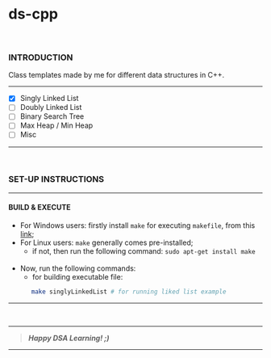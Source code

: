 # ds-cpp

</br>


### INTRODUCTION

Class templates made by me for different data structures in C++.

___

- [x] Singly Linked List
- [ ] Doubly Linked List
- [ ] Binary Search Tree
- [ ] Max Heap / Min Heap
- [ ] Misc

___

</br>

### SET-UP INSTRUCTIONS
___
#### BUILD & EXECUTE
- For Windows users: firstly install ` make ` for executing ` makefile `, from this [link](https://stackoverflow.com/questions/32127524/how-to-install-and-use-make-in-windows);
- For Linux users: ` make ` generally comes pre-installed;
   - if not, then run the following command: ` sudo apt-get install make `
   <br>
- Now, run the following commands:
   - for building executable file: 
  ```bash
     make singlyLinkedList # for running liked list example
  ```
___

</br>

___
> **_Happy DSA Learning! ;)_**
___

